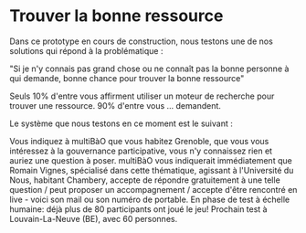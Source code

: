 # Trouver la bonne ressource

Dans ce prototype en cours de construction, nous testons une de nos solutions qui répond à la problématique :

"Si je n'y connais pas grand chose ou ne connaît pas la bonne personne à qui demande, bonne chance pour trouver la bonne ressource"

Seuls 10% d'entre vous affirment utiliser un moteur de recherche pour trouver une ressource. 90% d'entre vous ... demandent. 

Le système que nous testons en ce moment est le suivant : 

Vous indiquez à multiBàO que vous habitez Grenoble, que vous vous intéressez à la gouvernance participative, vous n'y connaissez rien et auriez une question à poser. multiBàO vous indiquerait immédiatement que Romain Vignes, spécialisé dans cette thématique, agissant à l'Université du Nous, habitant Chambery, accepte de répondre gratuitement à une telle question / peut proposer un accompagnement / accepte d'être rencontré en live - voici son mail ou son numéro de portable. 
En phase de test à échelle humaine: déjà plus de 80 participants ont joué le jeu! Prochain test à Louvain-La-Neuve (BE), avec 60 personnes. 
